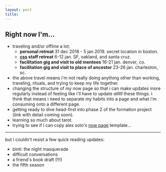 ```yaml
---
layout: post
title: 
---
```

## Right now I'm...

* traveling and/or offline a lot:
    - **personal retreat** 31 dec 2018 - 5 jan 2019. secret location in boston.
    - **[css](https://www.storybasedstrategy.org/) staff retreat** 6-12 jan. SF, oakland, and santa cruz.
    - **facilitation gig and visit to old mentees** 16-21 jan. denver, co.
    - **facilitation gig and visit to place of ancestor** 23-26 jan. charleston, sc.
* the above travel means i'm not really doing anything other than working, traveling, rituals, and trying to keep my life together.
* changing the structure of my now page so that i can make updates more regularly instead of feeling like i'll have to update _allllll_ these things. i think that means i need to separate my habits into a page and what i'm consuming onto a different page.
* getting ready to dive head-first into phase 2 of the formation project (link with detail coming soon).
* learning so much about tarot.
* trying to see if i can copy alex soto's [now page](https://dynamicmetaflow.github.io/now/) template...

---

but i couldn't resist a few quick reading updates:

* binti: the night masquerade
* difficult conversations
* a friend's book draft (!!!)
* the fifth season
